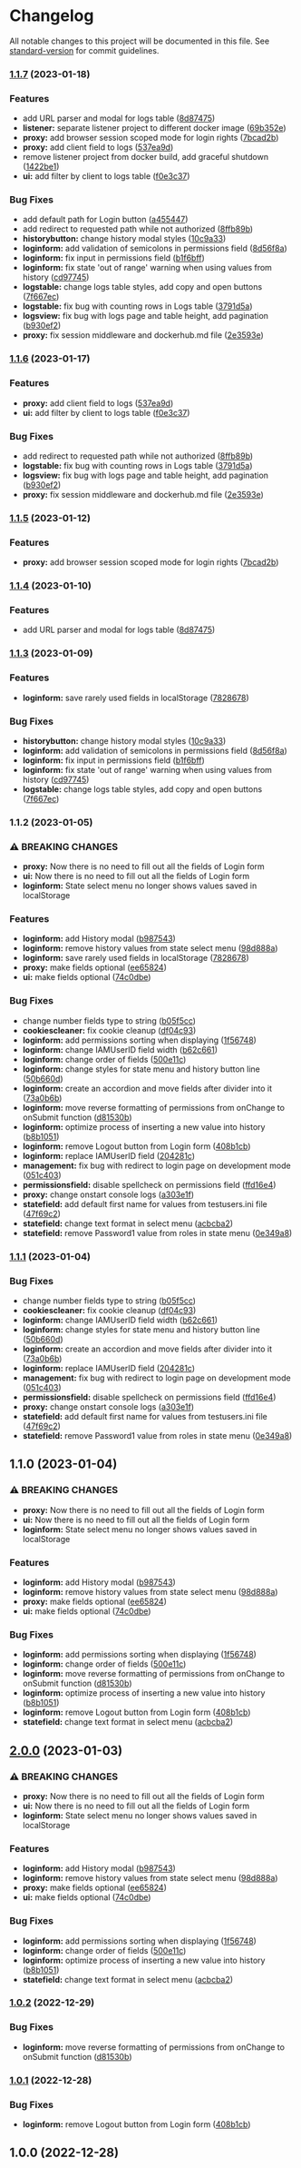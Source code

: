 # Changelog

All notable changes to this project will be documented in this file. See [standard-version](https://github.com/conventional-changelog/standard-version) for commit guidelines.

### [1.1.7](https://github.com/bxr1nG/auth/compare/v1.1.2...v1.1.7) (2023-01-18)


### Features

* add URL parser and modal for logs table ([8d87475](https://github.com/bxr1nG/auth/commit/8d87475fc6bd9335a6666a223b66e1c1829a617a))
* **listener:** separate listener project to different docker image ([69b352e](https://github.com/bxr1nG/auth/commit/69b352eb3d4d8f6ef6ceeed449a6d8cbb9703aad))
* **proxy:** add browser session scoped mode for login rights ([7bcad2b](https://github.com/bxr1nG/auth/commit/7bcad2b8380c7125e52243cba962ba24c69c0b8f))
* **proxy:** add client field to logs ([537ea9d](https://github.com/bxr1nG/auth/commit/537ea9df8faafc666f5a4dfbc21b4d92d6667bb3))
* remove listener project from docker build, add graceful shutdown ([1422be1](https://github.com/bxr1nG/auth/commit/1422be1a0822e0cded5b7de91960a4b4f52b54b4))
* **ui:** add filter by client to logs table ([f0e3c37](https://github.com/bxr1nG/auth/commit/f0e3c3706e0380aef9a6a2a57e8a57cbc3cb8375))


### Bug Fixes

* add default path for Login button ([a455447](https://github.com/bxr1nG/auth/commit/a455447aa8c3dd99785c0d314bab95703332f218))
* add redirect to requested path while not authorized ([8ffb89b](https://github.com/bxr1nG/auth/commit/8ffb89b75aca61518f16b38e1efc235d4ed30073))
* **historybutton:** change history modal styles ([10c9a33](https://github.com/bxr1nG/auth/commit/10c9a33d257a75499f582b9f91665b8cbaa30351))
* **loginform:** add validation of semicolons in permissions field ([8d56f8a](https://github.com/bxr1nG/auth/commit/8d56f8aa844461312f73d1b30d7978fff0fbb858))
* **loginform:** fix input in permissions field ([b1f6bff](https://github.com/bxr1nG/auth/commit/b1f6bff0a6a46dc8b00dd39f339583146ade254d))
* **loginform:** fix state 'out of range' warning when using values from history ([cd97745](https://github.com/bxr1nG/auth/commit/cd97745afd7227d9e07c416ba3cb0ade45ec4226))
* **logstable:** change logs table styles, add copy and open buttons ([7f667ec](https://github.com/bxr1nG/auth/commit/7f667ec384cafd3873fbc3c24aee88f58b97a547))
* **logstable:** fix bug with counting rows in Logs table ([3791d5a](https://github.com/bxr1nG/auth/commit/3791d5af7f27a2e6123d32d020ba56289cf84083))
* **logsview:** fix bug with logs page and table height, add pagination ([b930ef2](https://github.com/bxr1nG/auth/commit/b930ef2735d943ed2474e94fe03af19e00f2606d))
* **proxy:** fix session middleware and dockerhub.md file ([2e3593e](https://github.com/bxr1nG/auth/commit/2e3593e6dd599252421bb1e72dce6214b4f42a64))

### [1.1.6](https://github.com/bxr1nG/auth/compare/v1.1.5...v1.1.6) (2023-01-17)


### Features

* **proxy:** add client field to logs ([537ea9d](https://github.com/bxr1nG/auth/commit/537ea9df8faafc666f5a4dfbc21b4d92d6667bb3))
* **ui:** add filter by client to logs table ([f0e3c37](https://github.com/bxr1nG/auth/commit/f0e3c3706e0380aef9a6a2a57e8a57cbc3cb8375))


### Bug Fixes

* add redirect to requested path while not authorized ([8ffb89b](https://github.com/bxr1nG/auth/commit/8ffb89b75aca61518f16b38e1efc235d4ed30073))
* **logstable:** fix bug with counting rows in Logs table ([3791d5a](https://github.com/bxr1nG/auth/commit/3791d5af7f27a2e6123d32d020ba56289cf84083))
* **logsview:** fix bug with logs page and table height, add pagination ([b930ef2](https://github.com/bxr1nG/auth/commit/b930ef2735d943ed2474e94fe03af19e00f2606d))
* **proxy:** fix session middleware and dockerhub.md file ([2e3593e](https://github.com/bxr1nG/auth/commit/2e3593e6dd599252421bb1e72dce6214b4f42a64))

### [1.1.5](https://github.com/bxr1nG/auth/compare/v1.1.4...v1.1.5) (2023-01-12)


### Features

* **proxy:** add browser session scoped mode for login rights ([7bcad2b](https://github.com/bxr1nG/auth/commit/7bcad2b8380c7125e52243cba962ba24c69c0b8f))

### [1.1.4](https://github.com/bxr1nG/auth/compare/v1.1.3...v1.1.4) (2023-01-10)


### Features

* add URL parser and modal for logs table ([8d87475](https://github.com/bxr1nG/auth/commit/8d87475fc6bd9335a6666a223b66e1c1829a617a))

### [1.1.3](https://github.com/bxr1nG/auth/compare/v1.1.1...v1.1.3) (2023-01-09)


### Features

* **loginform:** save rarely used fields in localStorage ([7828678](https://github.com/bxr1nG/auth/commit/78286789d2d4e5011edcea931b37e040ed837522))


### Bug Fixes

* **historybutton:** change history modal styles ([10c9a33](https://github.com/bxr1nG/auth/commit/10c9a33d257a75499f582b9f91665b8cbaa30351))
* **loginform:** add validation of semicolons in permissions field ([8d56f8a](https://github.com/bxr1nG/auth/commit/8d56f8aa844461312f73d1b30d7978fff0fbb858))
* **loginform:** fix input in permissions field ([b1f6bff](https://github.com/bxr1nG/auth/commit/b1f6bff0a6a46dc8b00dd39f339583146ade254d))
* **loginform:** fix state 'out of range' warning when using values from history ([cd97745](https://github.com/bxr1nG/auth/commit/cd97745afd7227d9e07c416ba3cb0ade45ec4226))
* **logstable:** change logs table styles, add copy and open buttons ([7f667ec](https://github.com/bxr1nG/auth/commit/7f667ec384cafd3873fbc3c24aee88f58b97a547))

### 1.1.2 (2023-01-05)


### ⚠ BREAKING CHANGES

* **proxy:** Now there is no need to fill out all the fields of Login form
* **ui:** Now there is no need to fill out all the fields of Login form
* **loginform:** State select menu no longer shows values saved in localStorage

### Features

* **loginform:** add History modal ([b987543](https://github.com/bxr1nG/auth/commit/b98754302169e2f3d56b5b2fe64795b162deb358))
* **loginform:** remove history values from state select menu ([98d888a](https://github.com/bxr1nG/auth/commit/98d888a53c61f5004a71af22e5d5fd8f4d0feb59))
* **loginform:** save rarely used fields in localStorage ([7828678](https://github.com/bxr1nG/auth/commit/78286789d2d4e5011edcea931b37e040ed837522))
* **proxy:** make fields optional ([ee65824](https://github.com/bxr1nG/auth/commit/ee65824ad9cabbdbe416442626285cce917b81c1))
* **ui:** make fields optional ([74c0dbe](https://github.com/bxr1nG/auth/commit/74c0dbe2ff6de181655f0223b08b1a1aeaa23a9c))


### Bug Fixes

* change number fields type to string ([b05f5cc](https://github.com/bxr1nG/auth/commit/b05f5ccffe8d2c2270dda28543081baa91bdce76))
* **cookiescleaner:** fix cookie cleanup ([df04c93](https://github.com/bxr1nG/auth/commit/df04c93199a819977d1f8503352e6ec937d2a1fd))
* **loginform:** add permissions sorting when displaying ([1f56748](https://github.com/bxr1nG/auth/commit/1f567482872e7cb77ac60866e9d61578acac9214))
* **loginform:** change IAMUserID field width ([b62c661](https://github.com/bxr1nG/auth/commit/b62c6610ea2213b465dde9c8b0bf3803d22f8c7d))
* **loginform:** change order of fields ([500e11c](https://github.com/bxr1nG/auth/commit/500e11c3bea1f66ab7b69ea938383f0486d19b30))
* **loginform:** change styles for state menu and history button line ([50b660d](https://github.com/bxr1nG/auth/commit/50b660d39a245997f131cc4e12af3d3a35b2bd77))
* **loginform:** create an accordion and move fields after divider into it ([73a0b6b](https://github.com/bxr1nG/auth/commit/73a0b6b73ed06d835ac381a96b73b60a997ecbc8))
* **loginform:** move reverse formatting of permissions from onChange to onSubmit function ([d81530b](https://github.com/bxr1nG/auth/commit/d81530b51e4e88ec7d2c3f3714f674fb89165e09))
* **loginform:** optimize process of inserting a new value into history ([b8b1051](https://github.com/bxr1nG/auth/commit/b8b10511444813ccc3ce14436f628be9f02d0d1a))
* **loginform:** remove Logout button from Login form ([408b1cb](https://github.com/bxr1nG/auth/commit/408b1cbadb68e3b2dac92b06238e1eee26e19ac1))
* **loginform:** replace IAMUserID field ([204281c](https://github.com/bxr1nG/auth/commit/204281cf34732aa484e1e5f7e2bcc592691e49d2))
* **management:** fix bug with redirect to login page on development mode ([051c403](https://github.com/bxr1nG/auth/commit/051c4032e724c1292c117cb7559df58dac89750c))
* **permissionsfield:** disable spellcheck on permissions field ([ffd16e4](https://github.com/bxr1nG/auth/commit/ffd16e4edba227bf17833f72138be2412d964e1e))
* **proxy:** change onstart console logs ([a303e1f](https://github.com/bxr1nG/auth/commit/a303e1ff95fa95bc0e0fb97c131228d385c08004))
* **statefield:** add default first name for values from testusers.ini file ([47f69c2](https://github.com/bxr1nG/auth/commit/47f69c2e21e4634ef5af72fadbb54e4910dff0e0))
* **statefield:** change text format in select menu ([acbcba2](https://github.com/bxr1nG/auth/commit/acbcba26b8231e4ecc4b9390df7f8ee0134d8159))
* **statefield:** remove Password1 value from roles in state menu ([0e349a8](https://github.com/bxr1nG/auth/commit/0e349a83f1335cb5252f64a989af8465ee31611b))

### [1.1.1](https://github.com/bxr1nG/auth/compare/v1.1.0...v1.1.1) (2023-01-04)


### Bug Fixes

* change number fields type to string ([b05f5cc](https://github.com/bxr1nG/auth/commit/b05f5ccffe8d2c2270dda28543081baa91bdce76))
* **cookiescleaner:** fix cookie cleanup ([df04c93](https://github.com/bxr1nG/auth/commit/df04c93199a819977d1f8503352e6ec937d2a1fd))
* **loginform:** change IAMUserID field width ([b62c661](https://github.com/bxr1nG/auth/commit/b62c6610ea2213b465dde9c8b0bf3803d22f8c7d))
* **loginform:** change styles for state menu and history button line ([50b660d](https://github.com/bxr1nG/auth/commit/50b660d39a245997f131cc4e12af3d3a35b2bd77))
* **loginform:** create an accordion and move fields after divider into it ([73a0b6b](https://github.com/bxr1nG/auth/commit/73a0b6b73ed06d835ac381a96b73b60a997ecbc8))
* **loginform:** replace IAMUserID field ([204281c](https://github.com/bxr1nG/auth/commit/204281cf34732aa484e1e5f7e2bcc592691e49d2))
* **management:** fix bug with redirect to login page on development mode ([051c403](https://github.com/bxr1nG/auth/commit/051c4032e724c1292c117cb7559df58dac89750c))
* **permissionsfield:** disable spellcheck on permissions field ([ffd16e4](https://github.com/bxr1nG/auth/commit/ffd16e4edba227bf17833f72138be2412d964e1e))
* **proxy:** change onstart console logs ([a303e1f](https://github.com/bxr1nG/auth/commit/a303e1ff95fa95bc0e0fb97c131228d385c08004))
* **statefield:** add default first name for values from testusers.ini file ([47f69c2](https://github.com/bxr1nG/auth/commit/47f69c2e21e4634ef5af72fadbb54e4910dff0e0))
* **statefield:** remove Password1 value from roles in state menu ([0e349a8](https://github.com/bxr1nG/auth/commit/0e349a83f1335cb5252f64a989af8465ee31611b))

## 1.1.0 (2023-01-04)


### ⚠ BREAKING CHANGES

* **proxy:** Now there is no need to fill out all the fields of Login form
* **ui:** Now there is no need to fill out all the fields of Login form
* **loginform:** State select menu no longer shows values saved in localStorage

### Features

* **loginform:** add History modal ([b987543](https://github.com/bxr1nG/auth/commit/b98754302169e2f3d56b5b2fe64795b162deb358))
* **loginform:** remove history values from state select menu ([98d888a](https://github.com/bxr1nG/auth/commit/98d888a53c61f5004a71af22e5d5fd8f4d0feb59))
* **proxy:** make fields optional ([ee65824](https://github.com/bxr1nG/auth/commit/ee65824ad9cabbdbe416442626285cce917b81c1))
* **ui:** make fields optional ([74c0dbe](https://github.com/bxr1nG/auth/commit/74c0dbe2ff6de181655f0223b08b1a1aeaa23a9c))


### Bug Fixes

* **loginform:** add permissions sorting when displaying ([1f56748](https://github.com/bxr1nG/auth/commit/1f567482872e7cb77ac60866e9d61578acac9214))
* **loginform:** change order of fields ([500e11c](https://github.com/bxr1nG/auth/commit/500e11c3bea1f66ab7b69ea938383f0486d19b30))
* **loginform:** move reverse formatting of permissions from onChange to onSubmit function ([d81530b](https://github.com/bxr1nG/auth/commit/d81530b51e4e88ec7d2c3f3714f674fb89165e09))
* **loginform:** optimize process of inserting a new value into history ([b8b1051](https://github.com/bxr1nG/auth/commit/b8b10511444813ccc3ce14436f628be9f02d0d1a))
* **loginform:** remove Logout button from Login form ([408b1cb](https://github.com/bxr1nG/auth/commit/408b1cbadb68e3b2dac92b06238e1eee26e19ac1))
* **statefield:** change text format in select menu ([acbcba2](https://github.com/bxr1nG/auth/commit/acbcba26b8231e4ecc4b9390df7f8ee0134d8159))

## [2.0.0](https://github.com/bxr1nG/auth/compare/v1.0.2...v2.0.0) (2023-01-03)


### ⚠ BREAKING CHANGES

* **proxy:** Now there is no need to fill out all the fields of Login form
* **ui:** Now there is no need to fill out all the fields of Login form
* **loginform:** State select menu no longer shows values saved in localStorage

### Features

* **loginform:** add History modal ([b987543](https://github.com/bxr1nG/auth/commit/b98754302169e2f3d56b5b2fe64795b162deb358))
* **loginform:** remove history values from state select menu ([98d888a](https://github.com/bxr1nG/auth/commit/98d888a53c61f5004a71af22e5d5fd8f4d0feb59))
* **proxy:** make fields optional ([ee65824](https://github.com/bxr1nG/auth/commit/ee65824ad9cabbdbe416442626285cce917b81c1))
* **ui:** make fields optional ([74c0dbe](https://github.com/bxr1nG/auth/commit/74c0dbe2ff6de181655f0223b08b1a1aeaa23a9c))


### Bug Fixes

* **loginform:** add permissions sorting when displaying ([1f56748](https://github.com/bxr1nG/auth/commit/1f567482872e7cb77ac60866e9d61578acac9214))
* **loginform:** change order of fields ([500e11c](https://github.com/bxr1nG/auth/commit/500e11c3bea1f66ab7b69ea938383f0486d19b30))
* **loginform:** optimize process of inserting a new value into history ([b8b1051](https://github.com/bxr1nG/auth/commit/b8b10511444813ccc3ce14436f628be9f02d0d1a))
* **statefield:** change text format in select menu ([acbcba2](https://github.com/bxr1nG/auth/commit/acbcba26b8231e4ecc4b9390df7f8ee0134d8159))

### [1.0.2](https://github.com/bxr1nG/auth/compare/v1.0.1...v1.0.2) (2022-12-29)


### Bug Fixes

* **loginform:** move reverse formatting of permissions from onChange to onSubmit function ([d81530b](https://github.com/bxr1nG/auth/commit/d81530b51e4e88ec7d2c3f3714f674fb89165e09))

### [1.0.1](https://github.com/bxr1nG/auth/compare/v1.0.0...v1.0.1) (2022-12-28)


### Bug Fixes

* **loginform:** remove Logout button from Login form ([408b1cb](https://github.com/bxr1nG/auth/commit/408b1cbadb68e3b2dac92b06238e1eee26e19ac1))

## 1.0.0 (2022-12-28)
